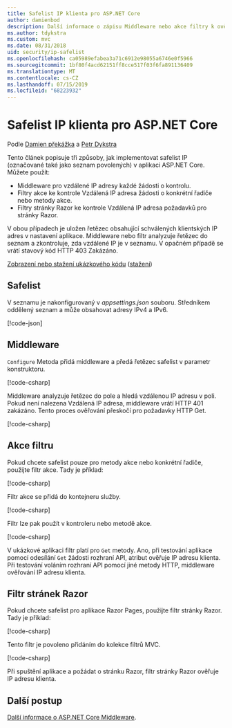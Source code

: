 ```yaml
---
title: Safelist IP klienta pro ASP.NET Core
author: damienbod
description: Další informace o zápisu Middleware nebo akce filtry k ověření vzdálené IP adresy na seznam schválených IP adres.
ms.author: tdykstra
ms.custom: mvc
ms.date: 08/31/2018
uid: security/ip-safelist
ms.openlocfilehash: ca05989efabea3a71c6912e98055a6746e0f5966
ms.sourcegitcommit: 1bf80f4acd62151ff8cce517f03f6fa891136409
ms.translationtype: MT
ms.contentlocale: cs-CZ
ms.lasthandoff: 07/15/2019
ms.locfileid: "68223932"
---
```

# <a name="client-ip-safelist-for-aspnet-core"></a>Safelist IP klienta pro ASP.NET Core

Podle [Damien překážka](https://twitter.com/damien_bod) a [Petr Dykstra](https://github.com/tdykstra)
 
Tento článek popisuje tři způsoby, jak implementovat safelist IP (označované také jako seznam povolených) v aplikaci ASP.NET Core. Můžete použít:

* Middleware pro vzdálené IP adresy každé žádosti o kontrolu.
* Filtry akce ke kontrole Vzdálená IP adresa žádosti o konkrétní řadiče nebo metody akce.
* Filtry stránky Razor ke kontrole Vzdálená IP adresa požadavků pro stránky Razor.

V obou případech je uložen řetězec obsahující schválených klientských IP adres v nastavení aplikace. Middleware nebo filtr analyzuje řetězec do seznam a zkontroluje, zda vzdálené IP je v seznamu. V opačném případě se vrátí stavový kód HTTP 403 Zakázáno.

[Zobrazení nebo stažení ukázkového kódu](https://github.com/aspnet/AspNetCore.Docs/tree/master/aspnetcore/security/ip-safelist/samples/2.x/ClientIpAspNetCore) ([stažení](xref:index#how-to-download-a-sample))

## <a name="the-safelist"></a>Safelist

V seznamu je nakonfigurovaný v *appsettings.json* souboru. Středníkem oddělený seznam a může obsahovat adresy IPv4 a IPv6.

[!code-json[](ip-safelist/samples/2.x/ClientIpAspNetCore/appsettings.json?highlight=2)]

## <a name="middleware"></a>Middleware

`Configure` Metoda přidá middleware a předá řetězec safelist v parametr konstruktoru.

[!code-csharp[](ip-safelist/samples/2.x/ClientIpAspNetCore/Startup.cs?name=snippet_Configure&highlight=10)]

Middleware analyzuje řetězec do pole a hledá vzdálenou IP adresu v poli. Pokud není nalezena Vzdálená IP adresa, middleware vrátí HTTP 401 zakázáno. Tento proces ověřování přeskočí pro požadavky HTTP Get.

[!code-csharp[](ip-safelist/samples/2.x/ClientIpAspNetCore/AdminSafeListMiddleware.cs?name=snippet_ClassOnly)]

## <a name="action-filter"></a>Akce filtru

Pokud chcete safelist pouze pro metody akce nebo konkrétní řadiče, použijte filtr akce. Tady je příklad: 

[!code-csharp[](ip-safelist/samples/2.x/ClientIpAspNetCore/Filters/ClientIdCheckFilter.cs)]

Filtr akce se přidá do kontejneru služby.

[!code-csharp[](ip-safelist/samples/2.x/ClientIpAspNetCore/Startup.cs?name=snippet_ConfigureServices&highlight=3)]

Filtr lze pak použít v kontroleru nebo metodě akce.

[!code-csharp[](ip-safelist/samples/2.x/ClientIpAspNetCore/Controllers/ValuesController.cs?name=snippet_Filter&highlight=1)]

V ukázkové aplikaci filtr platí pro `Get` metody. Ano, při testování aplikace pomocí odesílání `Get` žádosti rozhraní API, atribut ověřuje IP adresu klienta. Při testování voláním rozhraní API pomocí jiné metody HTTP, middleware ověřování IP adresu klienta.

## <a name="razor-pages-filter"></a>Filtr stránek Razor 

Pokud chcete safelist pro aplikace Razor Pages, použijte filtr stránky Razor. Tady je příklad: 

[!code-csharp[](ip-safelist/samples/2.x/ClientIpAspNetCore/Filters/ClientIdCheckPageFilter.cs)]

Tento filtr je povoleno přidáním do kolekce filtrů MVC.

[!code-csharp[](ip-safelist/samples/2.x/ClientIpAspNetCore/Startup.cs?name=snippet_ConfigureServices&highlight=7-9)]

Při spuštění aplikace a požádat o stránku Razor, filtr stránky Razor ověřuje IP adresu klienta.

## <a name="next-steps"></a>Další postup

[Další informace o ASP.NET Core Middleware](xref:fundamentals/middleware/index).
